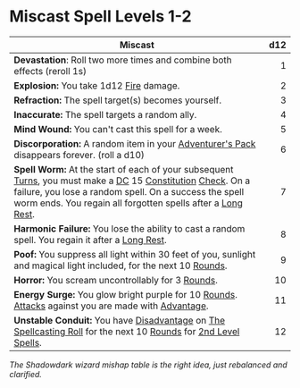 # Miscast Spell Levels 1-2

| Miscast                                                                                                                                                                                                                                                                                                                                                                                                                                                         | d12 |
| --------------------------------------------------------------------------------------------------------------------------------------------------------------------------------------------------------------------------------------------------------------------------------------------------------------------------------------------------------------------------------------------------------------------------------------------------------------- | --: |
| **Devastation**: Roll two more times and combine both effects (reroll 1s)                                                                                                                                                                                                                                                                                                                                                                                       |   1 |
| **Explosion:** You take 1d12 [Fire](../../Damage%20Types/Fire.md) damage.                                                                                                                                                                                                                                                                                                                                                                                       |   2 |
| **Refraction:** The spell target(s) becomes yourself.                                                                                                                                                                                                                                                                                                                                                                                                           |   3 |
| **Inaccurate:** The spell targets a random ally.                                                                                                                                                                                                                                                                                                                                                                                                                |   4 |
| **Mind Wound:** You can't cast this spell for a week.                                                                                                                                                                                                                                                                                                                                                                                                           |   5 |
| **Discorporation:** A random item in your [Adventurer's Pack](../../Items/Individual%20Item%20Cards/Gear/100%20Coins/Adventurer's%20Pack.md) disappears forever. (roll a d10)                                                                                                                                                                                                                                                                                   |   6 |
| **Spell Worm:** At the start of each of your subsequent [Turns](../../Game%20Procedures/Turn.md), you must make a [DC](../../Game%20Procedures/DC.md) 15 [Constitution](../../Player%20Characters/Chosen%20Statistics/Constitution.md) [Check](../../Game%20Procedures/Check.md). On a failure, you lose a random spell. On a success the spell worm ends. You regain all forgotten spells after a [Long Rest](../../Game%20Procedures/Resting.md#Long%20Rest). |   7 |
| **Harmonic Failure:** You lose the ability to cast a random spell. You regain it after a [Long Rest](../../Game%20Procedures/Resting.md#Long%20Rest).                                                                                                                                                                                                                                                                                                           |   8 |
| **Poof:** You suppress all light within 30 feet of you, sunlight and magical light included, for the next 10 [Rounds](../../Game%20Procedures/Round.md).                                                                                                                                                                                                                                                                                                        |   9 |
| **Horror:** You scream uncontrollably for 3 [Rounds](../../Game%20Procedures/Round.md).                                                                                                                                                                                                                                                                                                                                                                         |  10 |
| **Energy Surge:** You glow bright purple for 10 [Rounds](../../Game%20Procedures/Round.md). [Attacks](../../Game%20Procedures/Attack.md) against you are made with [Advantage](../../Game%20Procedures/Dice%20Rolls/Advantage.md).                                                                                                                                                                                                                              |  11 |
| **Unstable Conduit:** You have [Disadvantage](../../Game%20Procedures/Dice%20Rolls/Disadvantage.md) on [The Spellcasting Roll](../Spellcasting.md#The%20Spellcasting%20Roll) for the next 10 [Rounds](../../Game%20Procedures/Round.md) for [2nd Level Spells](../Spells/Mythril%20Spells/Level%202/2nd%20Level%20Spells.md).                                                                                                                                   |  12 |

*The Shadowdark wizard mishap table is the right idea, just rebalanced and clarified.*
